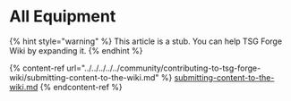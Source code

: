 # All Equipment

{% hint style="warning" %}
This article is a stub. You can help TSG Forge Wiki by expanding it.
{% endhint %}

{% content-ref url="../../../../../community/contributing-to-tsg-forge-wiki/submitting-content-to-the-wiki.md" %}
[submitting-content-to-the-wiki.md](../../../../../community/contributing-to-tsg-forge-wiki/submitting-content-to-the-wiki.md)
{% endcontent-ref %}

